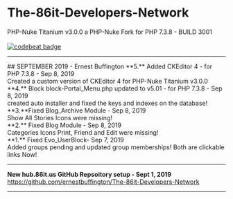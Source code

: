 # The-86it-Developers-Network
 PHP-Nuke Titanium v3.0.0 a PHP-Nuke Fork for PHP 7.3.8 - BUILD 3001<br /><br />
[![codebeat badge](https://codebeat.co/badges/1d6d973c-5e9e-4e13-a8ff-2a1393f7c111)](https://codebeat.co/projects/github-com-ernestbuffington-the-86it-developers-network-master)
<hr>
## SEPTEMBER 2019 - Ernest Buffington
**5.** Added CKEditor 4 - for PHP 7.3.8 - Sep 8, 2019<br />
Created a custom version of CKEditor 4 for PHP-Nuke Titanium v3.0.0<br /> 
**4.** Block block-Portal_Menu.php updated to v5.01 - for PHP 7.3.8 - Sep 8, 2019 </strong><br /> 
created auto installer and fixed the keys and indexes on the database!<br />
**3.**Fixed Blog_Archive Module - Sep 8, 2019 </strong><br />
Show All Stories Icons were missing!<br />
**2.** Fixed Blog Module - Sep 8, 2019 </strong><br />
Categories Icons Print, Friend and Edit were missing!<br />
**1.** Fixed Evo_UserBlock- Sep 7, 2019 </strong><br />
Added groups pending and updated group memberships! Both are clickable links Now!<br />
<hr>
<strong>New hub.86it.us GitHub Repsoitory setup - Sept 1, 2019 </strong><br />
<a href="https://github.com/ernestbuffington/The-86it-Developers-Network" target="_blank">https://github.com/ernestbuffington/The-86it-Developers-Network</a>
<hr>
<br />
